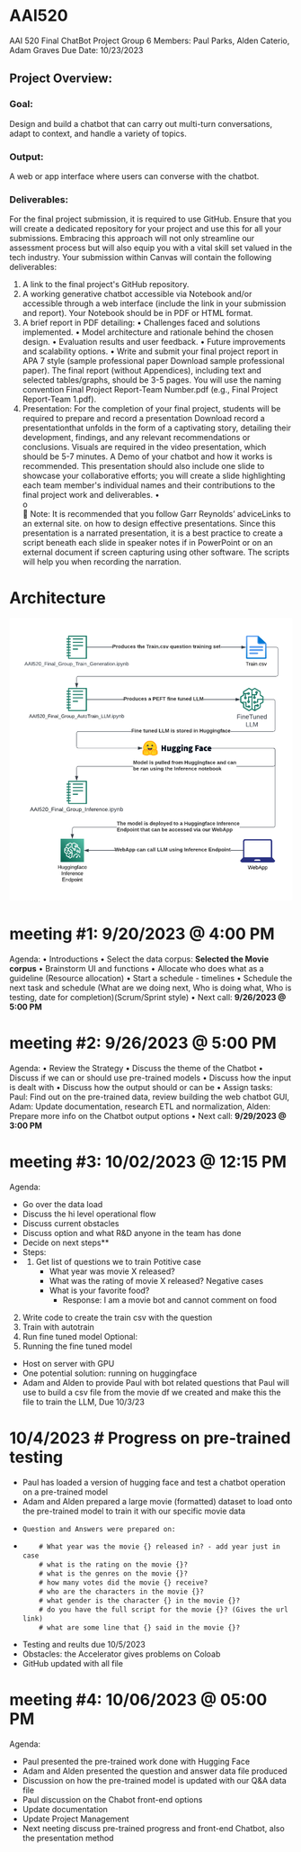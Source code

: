 # AAI520
AAI 520 Final ChatBot Project
Group 6
Members: Paul Parks, Alden Caterio, Adam Graves
Due Date: 10/23/2023

## Project Overview:
### Goal:
 Design and build a chatbot that can carry out multi-turn conversations, adapt to context, and handle a variety of topics.
### Output: 
A web or app interface where users can converse with the chatbot.
### Deliverables:
For the final project submission, it is required to use GitHub. Ensure that you will create a dedicated repository for your project and use this for all your submissions. Embracing this approach will not only streamline our assessment process but will also equip you with a vital skill set valued in the tech industry.
Your submission within Canvas will contain the following deliverables:
1.	A link to the final project's GitHub repository.  
2.	A working generative chatbot accessible via Notebook and/or accessible through a web interface (include the link in your submission and report). Your Notebook should be in PDF or HTML format.
3.	A brief report in PDF detailing:
•	Challenges faced and solutions implemented.
•	Model architecture and rationale behind the chosen design.
•	Evaluation results and user feedback.
•	Future improvements and scalability options.
•	Write and submit your final project report in APA 7 style (sample professional paper Download sample professional paper). The final report (without Appendices), including text and selected tables/graphs, should be 3-5 pages. You will use the naming convention Final Project Report-Team Number.pdf (e.g., Final Project Report-Team 1.pdf).
4.	Presentation: For the completion of your final project, students will be required to prepare and record a presentation Download record a presentationthat unfolds in the form of a captivating story, detailing their development, findings, and any relevant recommendations or conclusions. Visuals are required in the video presentation, which should be 5-7 minutes. A Demo of your chatbot and how it works is recommended. This presentation should also include one slide to showcase your collaborative efforts; you will create a slide highlighting each team member's individual names and their contributions to the final project work and deliverables.
•	
o	
	Note: It is recommended that you follow Garr Reynolds’ adviceLinks to an external site. on how to design effective presentations. Since this presentation is a narrated presentation, it is a best practice to create a script beneath each slide in speaker notes if in PowerPoint or on an external document if screen capturing using other software. The scripts will help you when recording the narration.

# Architecture
![plot](./Images/Architecture.png)

# meeting #1: 9/20/2023 @ 4:00 PM
Agenda:
• Introductions
• Select the data corpus: **Selected the Movie corpus**
• Brainstorm UI and functions
• Allocate who does what as a guideline (Resource allocation)
• Start a schedule - timelines
• Schedule the next task and schedule (What are we doing next, Who is doing what, Who is testing, date for completion)(Scrum/Sprint style)
• Next call: **9/26/2023 @ 5:00 PM**
# meeting #2: 9/26/2023 @ 5:00 PM
Agenda:
• Review the Strategy
• Discuss the theme of the Chatbot
• Discuss if we can or should use pre-trained models
• Discuss how the input is dealt with
• Discuss how the output should or can be
• Assign tasks: Paul: Find out on the pre-trained data, review building the web chatbot GUI, Adam: Update documentation, research ETL and normalization, Alden: Prepare more info on the Chatbot output options
• Next call: **9/29/2023 @ 3:00 PM**
# meeting #3: 10/02/2023 @ 12:15 PM
Agenda:
- Go over the data load
- Discuss the hi level operational flow
- Discuss current obstacles
- Discuss option and what R&D anyone in the team has done
- Decide on next steps**
-   Steps:
-   1. Get list of questions we to train
    Potitive case
        - What year was movie X released?
        - What was the rating of movie X released?
    Negative cases
        - What is your favorite food?
            - Response: I am a movie bot and cannot comment on food
2. Write code to create the train csv with the question
3. Train with autotrain
4. Run fine tuned model
Optional:
5. Running the fine tuned model
- Host on server with GPU
- One potential solution: running on huggingface
- Adam and Alden to provide Paul with bot related questions that Paul will use to build a csv file from the movie df we created and make this the file to train the LLM, Due 10/3/23
# 10/4/2023 # Progress on pre-trained testing
- Paul has loaded a version of hugging face and test a chatbot operation on a pre-trained model
- Adam and Alden prepared a large movie (formatted) dataset to load onto the pre-trained model to train it with our specific movie data
-     Question and Answers were prepared on:
-         # What year was the movie {} released in? - add year just in case
          # what is the rating on the movie {}?
          # what is the genres on the movie {}?
          # how many votes did the movie {} receive?
          # who are the characters in the movie {}?
          # what gender is the character {} in the movie {}?
          # do you have the full script for the movie {}? (Gives the url link)
          # what are some line that {} said in the movie {}?
- Testing and reults due 10/5/2023
- Obstacles: the Accelerator gives problems on Coloab
- GitHub updated with all file
# meeting #4: 10/06/2023 @ 05:00 PM
Agenda:
- Paul presented the pre-trained work done with Hugging Face
- Adam and Alden presented the question and answer data file produced
- Discussion on how the pre-trained model is updated with our Q&A data file
- Paul discussion on the Chabot front-end options
- Update documentation
- Update Project Management
- Next neeting discuss pre-trained progress and front-end Chatbot, also the presentation method



